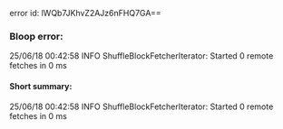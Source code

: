 error id: lWQb7JKhvZ2AJz6nFHQ7GA==
### Bloop error:

25/06/18 00:42:58 INFO ShuffleBlockFetcherIterator: Started 0 remote fetches in 0 ms
#### Short summary: 

25/06/18 00:42:58 INFO ShuffleBlockFetcherIterator: Started 0 remote fetches in 0 ms
